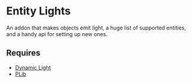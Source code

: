 # Entity Lights
An addon that makes objects emit light, a huge list of supported entities, and a handy api for setting up new ones.

## Requires
- [Dynamic Light](https://github.com/Pika-Software/plib_dynamic_light)
- [PLib](https://github.com/Pika-Software/gmod_plib)
